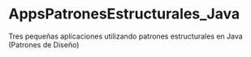 # AppsPatronesEstructurales_Java
Tres pequeñas aplicaciones utilizando patrones estructurales en Java (Patrones de Diseño)
